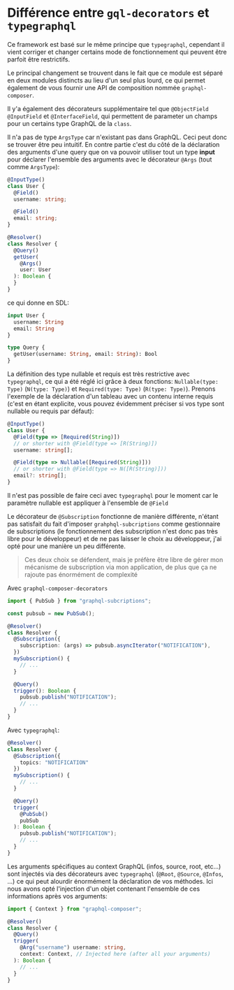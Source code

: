 # Différence entre `gql-decorators` et `typegraphql`
Ce framework est basé sur le même principe que `typegraphql`, cependant il vient corriger et changer certains mode de fonctionnement qui peuvent être parfoit être restrictifs.

Le principal changement se trouvent dans le fait que ce module est séparé en deux modules distincts au lieu d'un seul plus lourd, ce qui permet également de vous fournir une API de composition nommée `graphql-composer`.  

Il y'a également des décorateurs supplémentaire tel que `@ObjectField` `@InputField` et `@InterfaceField`, qui permettent de parameter un champs pour un certains type GraphQL de la `class`.  

Il n'a pas de type `ArgsType` car n'existant pas dans GraphQL. Ceci peut donc se trouver être peu intuitif. En contre partie c'est du côté de la déclaration des arguments d'une query que on va pouvoir utiliser tout un type **input** pour déclarer l'ensemble des arguments avec le décorateur `@Args` (tout comme `ArgsType`):
```ts
@InputType()
class User {
  @Field()
  username: string;

  @Field()
  email: string;
}

@Resolver()
class Resolver {
  @Query()
  getUser(
    @Args()
    user: User
  ): Boolean {
  }
}
```
ce qui donne en SDL:
```graphql
input User {
  username: String
  email: String
}

type Query {
  getUser(username: String, email: String): Bool
}
```

La définition des type nullable et requis est très restrictive avec `typegraphql`, ce qui a été réglé ici grâce à deux fonctions: `Nullable(type: Type)` (`N(type: Type)`) et `Required(type: Type)` (`R(type: Type)`).
Prenons l'exemple de la déclaration d'un tableau avec un contenu interne requis (c'est en étant explicite, vous pouvez évidemment préciser si vos type sont nullable ou requis par défaut):
```ts
@InputType()
class User {
  @Field(type => [Required(String)])
  // or shorter with @Field(type => [R(String)])
  username: string[];

  @Field(type => Nullable([Required(String)]))
  // or shorter with @Field(type => N([R(String)]))
  email?: string[];
}
```
Il n'est pas possible de faire ceci avec `typegraphql` pour le moment car le paramètre nullable est appliquer à l'ensemble de `@Field`

Le décorateur de `@Subscription` fonctionne de manière différente, n'étant pas satisfait du fait d'imposer `grahphql-subcriptions` comme gestionnaire de subscriptions (le fonctionnement des subscription n'est donc pas très libre pour le développeur) et de ne pas laisser le choix au développeur, j'ai opté pour une manière un peu différente.
>Ces deux choix se défendent, mais je préfère être libre de gérer mon mécanisme de subscription via mon application, de plus que ça ne rajoute pas énormément de complexité

Avec `graphql-composer-decorators`
```ts
import { PubSub } from "graphql-subcriptions";

const pubsub = new PubSub();

@Resolver()
class Resolver {
  @Subscription({
    subscription: (args) => pubsub.asyncIterator("NOTIFICATION"),
  })
  mySubscription() {
    // ...
  }

  @Query()
  trigger(): Boolean {
    pubsub.publish("NOTIFICATION");
    // ...
  }
}
```

Avec `typegraphql`:
```ts
@Resolver()
class Resolver {
  @Subscription({
    topics: "NOTIFICATION"
  })
  mySubscription() {
    // ...
  }

  @Query()
  trigger(
    @PubSub()
    pubSub
  ): Boolean {
    pubsub.publish("NOTIFICATION");
    // ...
  }
}
```

Les arguments spécifiques au context GraphQL (infos, source, root, etc...) sont injectés via des décorateurs avec `typegraphql` (`@Root`, `@Source`, `@Infos`, ...) ce qui peut alourdir énormément la déclaration de vos méthodes. Ici nous avons opté l'injection d'un objet contenant l'ensemble de ces informations après vos arguments:
```ts
import { Context } from "graphql-composer";

@Resolver()
class Resolver {
  @Query()
  trigger(
    @Arg("username") username: string,
    context: Context, // Injected here (after all your arguments)
  ): Boolean {
    // ...
  }
}
```
